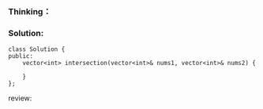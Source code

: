 ### Thinking：

### Solution:

```
class Solution {
public:
    vector<int> intersection(vector<int>& nums1, vector<int>& nums2) {
        
    }
};
```

review: